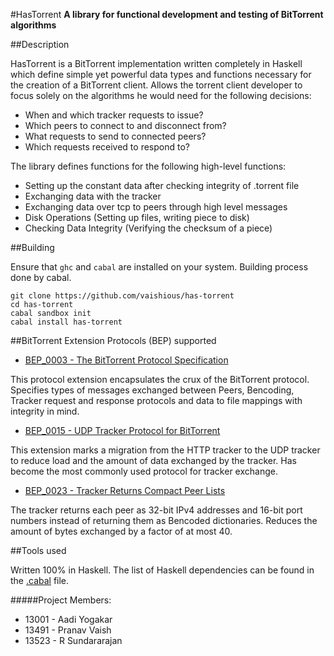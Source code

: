 #HasTorrent 
**A library for functional development and testing of BitTorrent algorithms**

##Description

HasTorrent is a BitTorrent implementation written completely in Haskell which define simple yet powerful data types and functions necessary for the creation of a BitTorrent client. Allows the torrent client developer to focus solely on the algorithms he would need for the following decisions:
* When and which tracker requests to issue?
* Which peers to connect to and disconnect from?
* What requests to send to connected peers?
* Which requests received to respond to?

The library defines functions for the following high-level functions:
* Setting up the constant data after checking integrity of .torrent file
* Exchanging data with the tracker
* Exchanging data over tcp to peers through high level messages
* Disk Operations (Setting up files, writing piece to disk)
* Checking Data Integrity (Verifying the checksum of a piece)

##Building

Ensure that `ghc` and `cabal` are installed on your system. Building process done by cabal.

    git clone https://github.com/vaishious/has-torrent
    cd has-torrent
    cabal sandbox init
    cabal install has-torrent

##BitTorrent Extension Protocols (BEP) supported

* [BEP_0003 - The BitTorrent Protocol Specification](http://www.bittorrent.org/beps/bep_0003.html)

This protocol extension encapsulates the crux of the BitTorrent protocol.
Specifies types of messages exchanged between Peers, Bencoding, Tracker request and response protocols and data to file mappings with integrity in mind.
	
* [BEP_0015 - UDP Tracker Protocol for BitTorrent](http://www.bittorrent.org/beps/bep_0015.html)

This extension marks a migration from the HTTP tracker to the UDP tracker to reduce load and the amount of data exchanged by the tracker.
Has become the most commonly used protocol for tracker exchange.

* [BEP_0023 - Tracker Returns Compact Peer Lists](http://www.bittorrent.org/beps/bep_0023.html)

The tracker returns each peer as 32-bit IPv4 addresses and 16-bit port numbers instead of returning them as Bencoded dictionaries. Reduces the amount of bytes exchanged by a factor of at most 40.

##Tools used

Written 100% in Haskell. The list of Haskell dependencies can be found in the [.cabal](https://github.com/vaishious/has-torrent/blob/master/has-torrent.cabal) file.

#####Project Members:
* 13001 - Aadi Yogakar
* 13491 - Pranav Vaish
* 13523 - R Sundararajan
